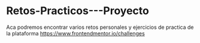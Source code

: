 # Retos-Practicos---Proyecto
Aca podremos encontrar varios retos  personales y ejercicios de practica de la plataforma https://www.frontendmentor.io/challenges
